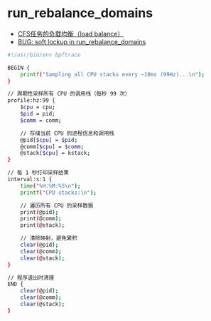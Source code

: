 # run_rebalance_domains

- [CFS任务的负载均衡（load balance）](http://www.wowotech.net/process_management/load_balance_detail.html)
- [BUG: soft lockup in run_rebalance_domains](https://syzkaller.appspot.com/bug?extid=e43121895cb122e7ded5)

```bash
#!/usr/bin/env bpftrace

BEGIN {
    printf("Sampling all CPU stacks every ~10ms (99Hz)...\n");
}

// 周期性采样所有 CPU 的调用栈（每秒 99 次）
profile:hz:99 {
    $cpu = cpu;
    $pid = pid;
    $comm = comm;

    // 存储当前 CPU 的进程信息和调用栈
    @pid[$cpu] = $pid;
    @comm[$cpu] = $comm;
    @stack[$cpu] = kstack;
}

// 每 1 秒打印采样结果
interval:s:1 {
    time("%H:%M:%S\n");
    printf("CPU stacks:\n");

    // 遍历所有 CPU 的采样数据
    print(@pid);
    print(@comm);
    print(@stack);

    // 清除映射，避免累积
    clear(@pid);
    clear(@comm);
    clear(@stack);
}

// 程序退出时清理
END {
    clear(@pid);
    clear(@comm);
    clear(@stack);
}
```
